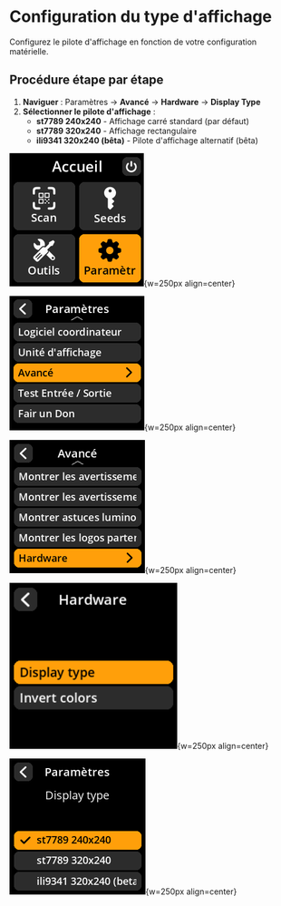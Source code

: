 # Configuration du type d'affichage

Configurez le pilote d'affichage en fonction de votre configuration matérielle.

## Procédure étape par étape

1. **Naviguer** : Paramètres → **Avancé** → **Hardware** → **Display Type**
2. **Sélectionner le pilote d'affichage** :
     - **st7789 240x240** - Affichage carré standard (par défaut)
     - **st7789 320x240** - Affichage rectangulaire
     - **ili9341 320x240 (bêta)** - Pilote d'affichage alternatif (bêta)

![Settings selection menu](images/HomeScreenSettingsSelectView_dc_hw_fr.png){w=250px align=center}

![Settings selection menu](images/SettingsMainMenuAdvancedSelectView_dc_hw_fr.png){w=250px align=center}

![Settings selection menu](images/HardwareSelectView_dc_hw_fr.png){w=250px align=center}

![Settings selection menu](images/DisplayTypeSelectView_dc_hw_fr.png){w=250px align=center}

![Settings selection menu](images/SettingsEntryUpdateSelectionView_display_type_dc_hw_fr.png){w=250px align=center}

